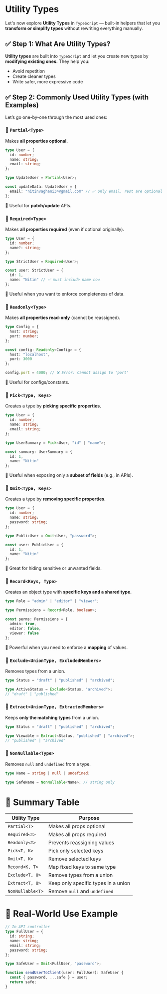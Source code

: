 # Utility Types

Let's now explore **Utility Types** in `TypeScript` — built-in helpers that let you **transform or simplify types** without rewriting everything manually.
## ✅ Step 1: What Are Utility Types?

**Utility types** are built into `TypeScript` and let you create new types by **modifying existing ones.** They help you:

  * Avoid repetition
  * Create cleaner types
  * Write safer, more expressive code

## ✅ Step 2: Commonly Used Utility Types (with Examples)

Let’s go one-by-one through the most used ones:
### 🔹 `Partial<Type>`

Makes **all properties optional.**
```ts
type User = {
  id: number;
  name: string;
  email: string;
};

type UpdateUser = Partial<User>;

const updateData: UpdateUser = {
  email: "nitinvaghani34@gmail.com" // ✅ only email, rest are optional
};
```
📌 Useful for **patch/update** APIs.
### 🔹 `Required<Type>`

Makes **all properties required** (even if optional originally).
```ts
type User = {
  id: number;
  name?: string;
};

type StrictUser = Required<User>;

const user: StrictUser = {
  id: 1,
  name: "Nitin" // ✅ must include name now
};
```
📌 Useful when you want to enforce completeness of data.
### 🔹 `Readonly<Type>`

Makes **all properties read-only** (cannot be reassigned).
```ts
type Config = {
  host: string;
  port: number;
};

const config: Readonly<Config> = {
  host: "localhost",
  port: 3000
};

config.port = 4000; // ❌ Error: Cannot assign to 'port'
```
📌 Useful for configs/constants.
### 🔹 `Pick<Type, Keys>`

Creates a type by **picking specific properties.**
```ts
type User = {
  id: number;
  name: string;
  email: string;
};

type UserSummary = Pick<User, "id" | "name">;

const summary: UserSummary = {
  id: 1,
  name: "Nitin"
};
```
📌 Useful when exposing only a **subset of fields** (e.g., in APIs).
### 🔹 `Omit<Type, Keys>`

Creates a type by **removing specific properties.**
```ts
type User = {
  id: number;
  name: string;
  password: string;
};

type PublicUser = Omit<User, "password">;

const user: PublicUser = {
  id: 1,
  name: "Nitin"
};
```
📌 Great for hiding sensitive or unwanted fields.
### 🔹 `Record<Keys, Type>`

Creates an object type with **specific keys and a shared type.**
```ts
type Role = "admin" | "editor" | "viewer";

type Permissions = Record<Role, boolean>;

const perms: Permissions = {
  admin: true,
  editor: false,
  viewer: false
};
```
📌 Powerful when you need to enforce a **mapping** of values.
### 🔹 `Exclude<UnionType, ExcludedMembers>`

Removes types from a union.
```ts
type Status = "draft" | "published" | "archived";

type ActiveStatus = Exclude<Status, "archived">;
// "draft" | "published"
```
### 🔹 `Extract<UnionType, ExtractedMembers>`

Keeps **only the matching types** from a union.
```ts
type Status = "draft" | "published" | "archived";

type Viewable = Extract<Status, "published" | "archived">;
// "published" | "archived"
```
### 🔹 `NonNullable<Type>`

Removes `null` and `undefined` from a type.
```ts
type Name = string | null | undefined;

type SafeName = NonNullable<Name>; // string only
```
# 🧠 Summary Table
| Utility Type     | Purpose                             |
| ---------------- | ----------------------------------- |
| `Partial<T>`     | Makes all props optional            |
| `Required<T>`    | Makes all props required            |
| `Readonly<T>`    | Prevents reassigning values         |
| `Pick<T, K>`     | Pick only selected keys             |
| `Omit<T, K>`     | Remove selected keys                |
| `Record<K, T>`   | Map fixed keys to same type         |
| `Exclude<T, U>`  | Remove types from a union           |
| `Extract<T, U>`  | Keep only specific types in a union |
| `NonNullable<T>` | Remove `null` and `undefined`       |

# 🧪 Real-World Use Example
```ts
// In API controller
type FullUser = {
  id: string;
  name: string;
  email: string;
  password: string;
};

type SafeUser = Omit<FullUser, "password">;

function sendUserToClient(user: FullUser): SafeUser {
  const { password, ...safe } = user;
  return safe;
}
```
